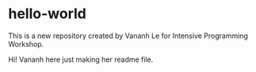 # hello-world
This is a new repository created by Vananh Le for Intensive Programming Workshop.

Hi! Vananh here just making her readme file.
